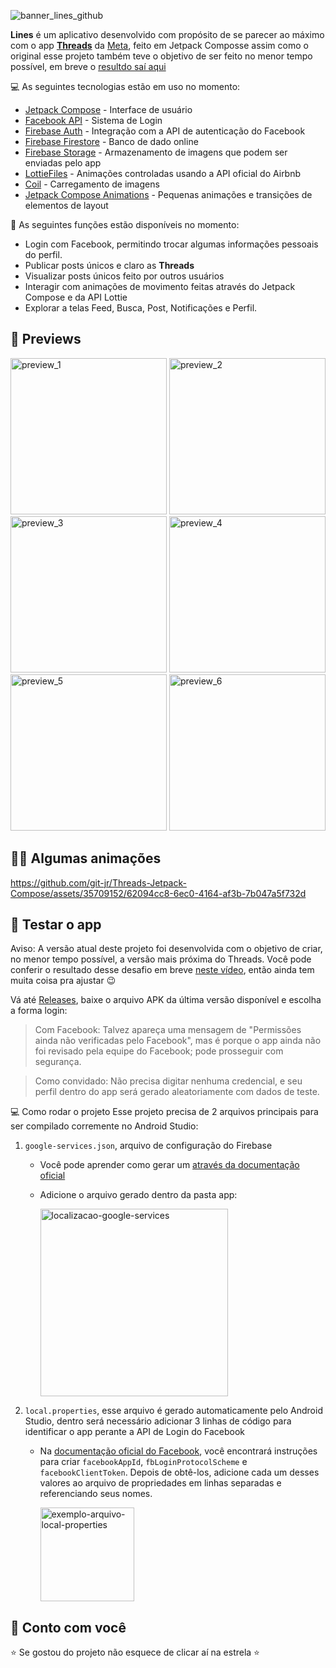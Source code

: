 ![banner_lines_github](https://github.com/git-jr/Threads-Jetpack-Compose/assets/35709152/3a15d03f-8d95-47bc-b4c7-b048b29ab3b6)

**Lines** é um aplicativo desenvolvido com propósito de se parecer ao máximo com o app [**Threads**][threads-net] da [Meta][meta], feito em Jetpack Composse assim como o original esse projeto também teve o objetivo de ser feito no menor tempo possível, em breve o [resultdo saí aqui](https://www.youtube.com/@JrObom/videos)

💻 As seguintes tecnologias estão em uso no momento:
- [Jetpack Compose][compose] - Interface de usuário
- [Facebook API][login-facebook] - Sistema de Login
- [Firebase Auth][firebase-auth] - Integração com a API de autenticação do Facebook
- [Firebase Firestore][firebase-firestore] - Banco de dado online
- [Firebase Storage][firebase-storage] - Armazenamento de imagens que podem ser enviadas pelo app
- [LottieFiles][lottie] - Animações controladas usando a API oficial do Airbnb
- [Coil][coil] - Carregamento de imagens
- [Jetpack Compose Animations][compose-animations] - Pequenas animações e transições de elementos de layout

📱 As seguintes funções estão disponíveis no momento:
- Login com Facebook, permitindo trocar algumas informações pessoais do perfil.
- Publicar posts únicos e claro as **Threads**
- Visualizar posts únicos feito por outros usuários
- Interagir com animações de movimento feitas através do Jetpack Compose e da API Lottie
- Explorar a telas Feed, Busca, Post, Notificações e Perfil.

## 🎨 Previews
<img src="https://github.com/git-jr/Threads-Jetpack-Compose/assets/35709152/17a849b8-07ee-40ea-96fb-d8003a399375" alt="preview_1" width="250px" />
<img src="https://github.com/git-jr/Threads-Jetpack-Compose/assets/35709152/5c8c3058-5d19-4dbe-8ad9-e18e8c02f1dd" alt="preview_2" width="250px" />
<img src="https://github.com/git-jr/Threads-Jetpack-Compose/assets/35709152/51469092-9f5d-4a7b-b4b0-fed3243c7eb7" alt="preview_3" width="250px" />
<img src="https://github.com/git-jr/Threads-Jetpack-Compose/assets/35709152/49a3b550-1462-45e1-8e09-d898fa35a333" alt="preview_4" width="250px" />
<img src="https://github.com/git-jr/Threads-Jetpack-Compose/assets/35709152/e56cc81c-d5ff-4c45-9081-33709d9d5c6a" alt="preview_5" width="250px" />
<img src="https://github.com/git-jr/Threads-Jetpack-Compose/assets/35709152/2ab51014-d19f-4287-b218-790b47b021ee" alt="preview_6" width="250px" />

## 🏃‍♂️ Algumas animações
https://github.com/git-jr/Threads-Jetpack-Compose/assets/35709152/62094cc8-6ec0-4164-af3b-7b047a5f732d


## 📲 Testar o app
Aviso: A versão atual deste projeto foi desenvolvida com o objetivo de criar, no menor tempo possível, a versão mais próxima do Threads. Você pode conferir o resultado desse desafio em breve [neste vídeo][video-desafio], então ainda tem muita coisa pra ajustar 😉

Vá até [Releases][releases], baixe o arquivo APK da última versão disponível e escolha a forma login:
> Com Facebook: Talvez apareça uma mensagem de "Permissões ainda não verificadas pelo Facebook", mas é porque o app ainda não foi revisado pela equipe do Facebook; pode prosseguir com segurança.

> Como convidado: Não precisa digitar nenhuma credencial, e seu perfil dentro do app será gerado aleatoriamente com dados de teste.



💻 Como rodar o projeto
Esse projeto precisa de 2 arquivos principais para ser compilado corremente no Android Studio:

1. `google-services.json`, arquivo de configuração do Firebase 
   - Você pode aprender como gerar um [através da documentação oficial][tutorial-firebase]
   - Adicione o arquivo gerado dentro da pasta app:
   
      <img src="https://github.com/git-jr/Threads-Jetpack-Compose/assets/35709152/8d76a6c1-a29e-4b40-a9a4-64f14c569fe0" alt="localizacao-google-services" width="300px" />
   
2. `local.properties`, esse arquivo é gerado automaticamente pelo Android Studio, dentro será necessário adicionar 3 linhas de código para identificar o app perante a API de Login do Facebook
    -  Na [documentação oficial do Facebook][tutorial-facebook-login-api], você encontrará instruções para criar `facebookAppId`, `fbLoginProtocolScheme` e `facebookClientToken`. Depois de obtê-los, adicione cada um desses valores ao arquivo de propriedades em linhas separadas e referenciando seus nomes.

        <img src="https://github.com/git-jr/Threads-Jetpack-Compose/assets/35709152/9540c345-4f09-464e-a151-c554024a55e1" alt="exemplo-arquivo-local-properties" height="150px" />

## 🌟 Conto com você
⭐ Se gostou do projeto não esquece de clicar aí na estrela ⭐

[video-desafio]: https://www.youtube.com/watch?v=wmlcasdadMkj2H70
[compose]: https://developer.android.com/jetpack/compose
[threads-net]: https://www.threads.net/
[meta]: https://about.meta.com/
[login-facebook]: https://developers.facebook.com/docs/facebook-login
[lottie]: https://airbnb.io/lottie

[firebase-auth]: https://firebase.google.com/docs/auth
[firebase-storage]: https://firebase.google.com/docs/storage
[firebase-firestore]: https://firebase.google.com/docs/firestore

[coil]: https://coil-kt.github.io/coil/compose/
[compose-animations]: https://developer.android.com/jetpack/compose/animation

[releases]:https://github.com/git-jr/Threads-Jetpack-Compose/releases

[tutorial-firebase]: https://firebase.google.com/docs/android/setup?hl=pt-br#create-firebase-project
[tutorial-facebook-login-api]: https://developers.facebook.com/docs/facebook-login/android
